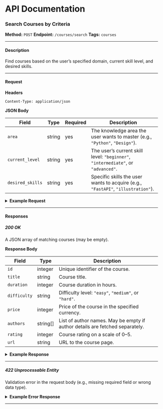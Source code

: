 # API Documentation

### Search Courses by Criteria

**Method:** `POST`
**Endpoint:** `/courses/search`
**Tags:** `courses`

---

#### Description

Find courses based on the user’s specified domain, current skill level, and desired skills.

---

#### Request

**Headers**

```http
Content-Type: application/json
```

**JSON Body**

| Field            | Type   | Required | Description                                                                      |
| ---------------- | ------ | -------- | -------------------------------------------------------------------------------- |
| `area`           | string | yes      | The knowledge area the user wants to master (e.g., `"Python"`, `"Design"`).      |
| `current_level`  | string | yes      | The user’s current skill level: `"beginner"`, `"intermediate"`, or `"advanced"`. |
| `desired_skills` | string | yes      | Specific skills the user wants to acquire (e.g., `"FastAPI"`, `"illustration"`). |

<details>
<summary><strong>Example Request</strong></summary>

```json
POST /courses/search
Content-Type: application/json

{
  "area": "Python",
  "current_level": "beginner",
  "desired_skills": "FastAPI"
}
```

</details>

---

#### Responses

##### 200 OK

A JSON array of matching courses (may be empty).

**Response Body**

| Field        | Type      | Description                                                                  |
| ------------ | --------- | ---------------------------------------------------------------------------- |
| `id`         | integer   | Unique identifier of the course.                                             |
| `title`      | string    | Course title.                                                                |
| `duration`   | integer   | Course duration in hours.                                                    |
| `difficulty` | string    | Difficulty level: `"easy"`, `"medium"`, or `"hard"`.                         |
| `price`      | integer   | Price of the course in the specified currency.                               |
| `authors`    | string\[] | List of author names. May be empty if author details are fetched separately. |
| `rating`     | integer   | Course rating on a scale of 0–5.                                             |
| `url`        | string    | URL to the course page.                                                      |

<details>
<summary><strong>Example Response</strong></summary>

```json
[
  {
    "id": 1,
    "title": "FastAPI for Beginners",
    "duration": 5,
    "difficulty": "easy",
    "price": 0,
    "authors": ["Ivan Ivanov"],
    "rating": 5,
    "url": "https://example.com/course/1"
  },
  {
    "id": 2,
    "title": "Complete Python Course",
    "duration": 40,
    "difficulty": "medium",
    "price": 12000,
    "authors": ["Maria Petrova", "Sergey Sidorov"],
    "rating": 4,
    "url": "https://example.com/course/2"
  }
]
```

</details>

---

##### 422 Unprocessable Entity

Validation error in the request body (e.g., missing required field or wrong data type).

<details>
<summary><strong>Example Error Response</strong></summary>

```json
{
  "detail": [
    {
      "loc": ["body", "current_level"],
      "msg": "field required",
      "type": "value_error.missing"
    }
  ]
}
```

</details>

---